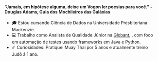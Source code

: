 #### "Jamais, em hipótese alguma, deixe um Vogon ler poesias para você.” - Douglas Adams, Guia dos Mochileiros das Galáxias

- 🎓 Estou cursando Ciência de Dados na Universidade Presbiteriana Mackenzie.
- 💻 Trabalho como Analista de Qualidade Júnior na [Globant](https://www.globant.com/pt-br), , com foco em automação de testes usando frameworks em Java e Python.
- ☄️ Curiosidades: Pratiquei Muay Thai por 5 anos e atualmente treino Judô á 1 ano.

